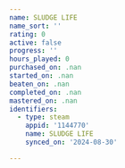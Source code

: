 ```yaml
---
name: SLUDGE LIFE
name_sort: ''
rating: 0
active: false
progress: ''
hours_played: 0
purchased_on: .nan
started_on: .nan
beaten_on: .nan
completed_on: .nan
mastered_on: .nan
identifiers:
  - type: steam
    appid: '1144770'
    name: SLUDGE LIFE
    synced_on: '2024-08-30'

---
```

